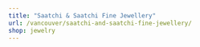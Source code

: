 ```yaml
---
title: "Saatchi & Saatchi Fine Jewellery"
url: /vancouver/saatchi-and-saatchi-fine-jewellery/
shop: jewelry
---
```

